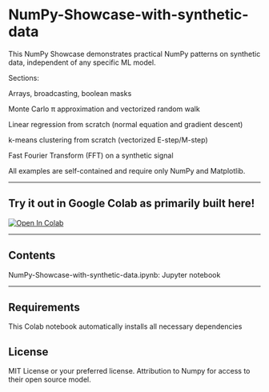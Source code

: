 # NumPy-Showcase-with-synthetic-data
This NumPy Showcase demonstrates practical NumPy patterns on synthetic data, independent of any specific ML model.

Sections:

Arrays, broadcasting, boolean masks

Monte Carlo π approximation and vectorized random walk

Linear regression from scratch (normal equation and gradient descent)

k-means clustering from scratch (vectorized E-step/M-step)

Fast Fourier Transform (FFT) on a synthetic signal

All examples are self-contained and require only NumPy and Matplotlib.

---

## Try it out in Google Colab as primarily built here!

[![Open In Colab](https://colab.research.google.com/assets/colab-badge.svg)](https://colab.research.google.com/github/RGithub23/NumPy-Showcase-with-synthetic-data/blob/main/numpy_showcase_core.ipynb)

---

## Contents

NumPy-Showcase-with-synthetic-data.ipynb: Jupyter notebook

---
## Requirements

This Colab notebook automatically installs all necessary dependencies

## License

MIT License or your preferred license.  Attribution to Numpy for access to their open source model.
